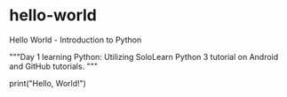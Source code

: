 # hello-world
Hello World - Introduction to Python

"""Day 1 learning Python: 
Utilizing SoloLearn Python 3 tutorial on Android and GitHub tutorials.
"""

print("Hello, World!")
